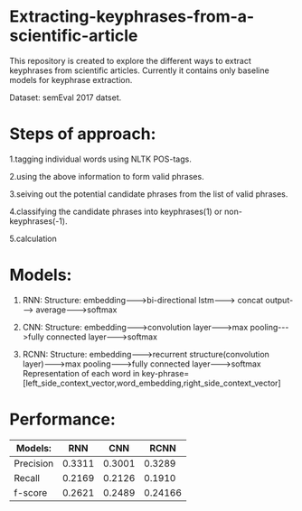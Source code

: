 # Extracting-keyphrases-from-a-scientific-article

This repository is created to explore the different ways to extract keyphrases from scientific articles. Currently it contains only baseline models for keyphrase extraction.

Dataset: semEval 2017 datset.

# Steps of approach:
1.tagging individual words using NLTK POS-tags.

2.using the above information to form valid phrases.

3.seiving out the potential candidate phrases from the list of valid phrases.

4.classifying the candidate phrases into keyphrases(1) or non-keyphrases(-1).

5.calculation

# Models:
1.	 RNN:
        Structure: embedding--->bi-directional lstm---> concat output---> average--->softmax

2.	CNN:
        Structure: embedding--->convolution layer--->max pooling--->fully connected layer--->softmax

3.	RCNN:
        Structure: embedding--->recurrent structure(convolution layer)--->max pooling--->fully connected layer--->softmax
        Representation of each word in key-phrase= [left_side_context_vector,word_embedding,right_side_context_vector]

# Performance:
| Models: | RNN	| CNN	|  RCNN |
|---|---|---|---|
|Precision| 0.3311 | 0.3001 | 0.3289 |
|Recall	 | 0.2169 | 0.2126 | 0.1910   | 
|f-score	 | 0.2621 |	0.2489 | 0.24166 |
